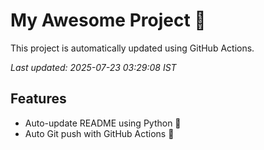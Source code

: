 # My Awesome Project 🚀

This project is automatically updated using GitHub Actions.

_Last updated: 2025-07-23 03:29:08 IST_

## Features
- Auto-update README using Python 🐍
- Auto Git push with GitHub Actions 🤖
